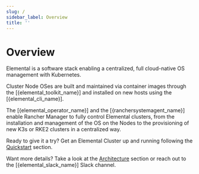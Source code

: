```yaml
---
slug: /
sidebar_label: Overview
title: ''
---
```


# Overview

Elemental is a software stack enabling a centralized, full cloud-native OS management with Kubernetes.

Cluster Node OSes are built and maintained via container images through the [{elemental_toolkit_name}] and installed on new hosts using the [{elemental_cli_name}].

The [{elemental_operator_name}] and the [{ranchersystemagent_name}] enable Rancher Manager to fully control Elemental clusters, from the installation and management of the OS on the Nodes to the provisioning of new K3s or RKE2 clusters in a centralized way.

Ready to give it a try? Get an Elemental Cluster up and running following the [Quickstart](quickstart.md) section.

Want more details? Take a look at the [Architecture](architecture.md) section or reach out to the [{elemental_slack_name}] Slack channel.
